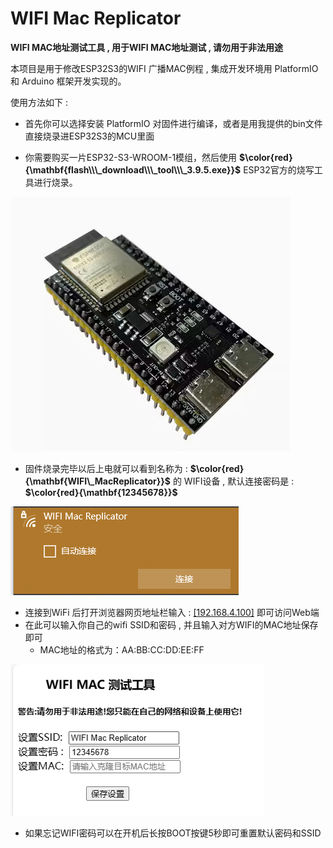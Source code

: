 # **WIFI Mac Replicator**

**WIFI MAC地址测试工具 , 用于WIFI MAC地址测试 , 请勿用于非法用途**

本项目是用于修改ESP32S3的WIFI 广播MAC例程 , 集成开发环境用 PlatformIO 和 Arduino 框架开发实现的。

使用方法如下 : 

* 首先你可以选择安装 PlatformIO 对固件进行编译，或者是用我提供的bin文件直接烧录进ESP32S3的MCU里面

* 你需要购买一片ESP32-S3-WROOM-1模组，然后使用 **$\color{red}{\mathbf{flash\\\_download\\\_tool\\\_3.9.5.exe}}$** ESP32官方的烧写工具进行烧录。

<img src="assets/b8a7319715b08000045c36151b829fa8.png" alt="b8a7319715b08000045c36151b829fa8" /> 

* 固件烧录完毕以后上电就可以看到名称为 : **$\color{red}{\mathbf{WIFI\_MacReplicator}}$** 的 WIFI设备 , 默认连接密码是 : **$\color{red}{\mathbf{12345678}}$​**

<img src="assets/2deda9c511ed5ca8f8207c06bea63147.png" alt="2deda9c511ed5ca8f8207c06bea63147" /> 

* 连接到WiFi 后打开浏览器网页地址栏输入 : [[192.168.4.100]](https://192.168.4.100)  即可访问Web端
* 在此可以输入你自己的wifi SSID和密码 , 并且输入对方WIFI的MAC地址保存即可
  * MAC地址的格式为：AA:BB:CC:DD:EE:FF

<img src="assets/7d8124fc662c67880be275891fc04396.png" alt="7d8124fc662c67880be275891fc04396" /> 

* 如果忘记WIFI密码可以在开机后长按BOOT按键5秒即可重置默认密码和SSID
